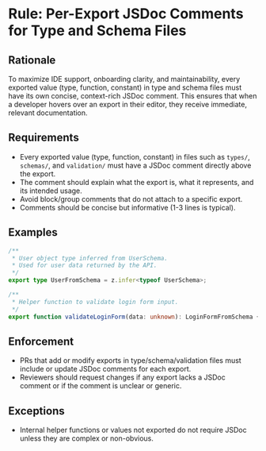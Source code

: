 # Rule: Per-Export JSDoc Comments for Type and Schema Files

## Rationale
To maximize IDE support, onboarding clarity, and maintainability, every exported value (type, function, constant) in type and schema files must have its own concise, context-rich JSDoc comment. This ensures that when a developer hovers over an export in their editor, they receive immediate, relevant documentation.

## Requirements
- Every exported value (type, function, constant) in files such as `types/`, `schemas/`, and `validation/` must have a JSDoc comment directly above the export.
- The comment should explain what the export is, what it represents, and its intended usage.
- Avoid block/group comments that do not attach to a specific export.
- Comments should be concise but informative (1-3 lines is typical).

## Examples
```ts
/**
 * User object type inferred from UserSchema.
 * Used for user data returned by the API.
 */
export type UserFromSchema = z.infer<typeof UserSchema>;

/**
 * Helper function to validate login form input.
 */
export function validateLoginForm(data: unknown): LoginFormFromSchema { ... }
```

## Enforcement
- PRs that add or modify exports in type/schema/validation files must include or update JSDoc comments for each export.
- Reviewers should request changes if any export lacks a JSDoc comment or if the comment is unclear or generic.

## Exceptions
- Internal helper functions or values not exported do not require JSDoc unless they are complex or non-obvious. 
